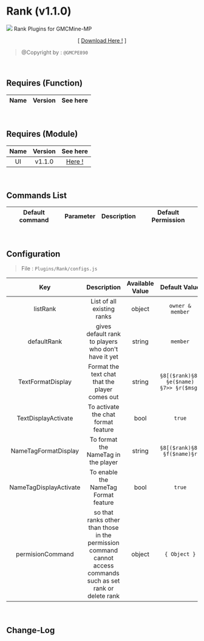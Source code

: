 # Rank (v1.1.0)
![](./assets/img/Rank/pack_icon.png?raw=true)
Rank Plugins for GMCMine-MP
<p align="center">[ <a href="./Not Found">Download Here !</a> ]</p>

> @Copyright by : `@GMCPE890`

<br />

## Requires (Function)
| Name | Version | See here |
| :--: | :-----: | :------: |

<br />

## Requires (Module)
| Name | Version | See here |
| :--: | :-----: | :------: |
| UI | v1.1.0 | <a href="./Not Found">Here !</a> |

<br />

## Commands List
| Default command | Parameter | Description | Default Permission |
| :---: | :---: | :----: | :----: |

<br />

## Configuration

> File : `Plugins/Rank/configs.js`

| Key | Description | Available Value | Default Value |
| :-: | :---: | :---: | :-------: |
| listRank | List of all existing ranks | object | `owner & member` |
| defaultRank | gives default rank to players who don't have it yet | string | `member` |
| TextFormatDisplay | Format the text chat that the player comes out | string | `§8[($rank)§8] §e($name) §7>> §r($msg)` |
| TextDisplayActivate | To activate the chat format feature | bool | `true` |
| NameTagFormatDisplay | To format the NameTag in the player | string | `§8[($rank)§8] §f($name)§r` |
| NameTagDisplayActivate | To enable the NameTag Format feature | bool | `true` |
| permisionCommand | so that ranks other than those in the permission command cannot access commands such as set rank or delete rank | object | `{ Object }` |

<br />

## Change-Log
